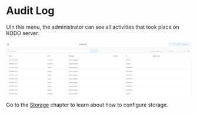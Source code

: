 # Audit Log

UIn this menu, the administrator can see all activities that took place on KODO server.

![](../../../.gitbook/assets/image%20%2873%29.png)

Go to the [Storage](storage.md) chapter to learn about how to configure storage.

